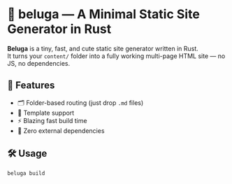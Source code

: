 
# 🐋 beluga — A Minimal Static Site Generator in Rust

**Beluga** is a tiny, fast, and cute static site generator written in Rust.  
It turns your `content/` folder into a fully working multi-page HTML site — no JS, no dependencies.

## 🚀 Features

- 🗂️ Folder-based routing (just drop `.md` files)
- 🧩 Template support
- ⚡ Blazing fast build time
- 🐚 Zero external dependencies

## 🛠️ Usage

```bash
beluga build
